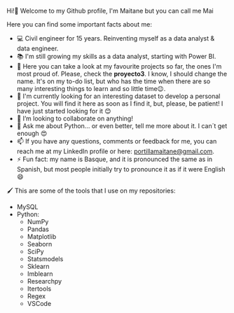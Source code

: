 Hi!👋 Welcome to my Github profile, I'm Maitane but you can call me Mai

Here you can find some important facts about me:  
  - 💻 Civil engineer for 15 years. Reinventing myself as a data analyst & data engineer.  
  - 📚 I'm still growing my skills as a data analyst, starting with Power BI.  
  - 🔗 Here you can take a look at my favourite projects so far, the ones I'm most proud of. Please, check the **proyecto3**. I know, I should change the name. It's on my to-do list, but who has the time when there are so many interesting things to learn and so little time😉.
  - 🔧 I'm currently looking for an interesting dataset to develop a personal project. You will find it here as soon as I find it, but, please, be patient! I have just started looking for it 😊  
  - 👯 I’m looking to collaborate on anything!  
  - 💬 Ask me about Python... or even better, tell me more about it. I can´t get enough 😍  
  - 📫 If you have any questions, comments or feedback for me, you can reach me at my LinkedIn profile or here: [portillamaitane@gmail.com](mailto:portillamaitane@gmail.com).
  - ⚡ Fun fact: my name is Basque, and it is pronounced the same as in Spanish, but most people initially try to pronounce it as if it were English 😄 

🖌 This are some of the tools that I use on my repositories:  
  - MySQL  
  - Python:  
      - NumPy  
      - Pandas  
      - Matplotlib  
      - Seaborn  
      - SciPy  
      - Statsmodels  
      - Sklearn  
      - Imblearn  
      - Researchpy  
      - Itertools  
      - Regex  
      - VSCode  

